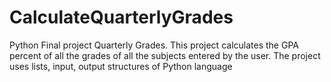 # CalculateQuarterlyGrades

Python Final project Quarterly Grades.
This project calculates the GPA percent of all the grades of all the subjects entered by the user. The project uses lists, input, output structures of Python language
